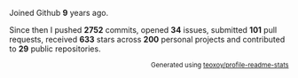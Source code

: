 Joined Github **9** years ago.

Since then I pushed **2752** commits, opened **34** issues, submitted **101** pull requests, received **633** stars across **200** personal projects and contributed to **29** public repositories.

<p align="right"><sub>Generated using <a href="https://github.com/marketplace/actions/profile-readme-stats">teoxoy/profile-readme-stats</a></sub></p>
